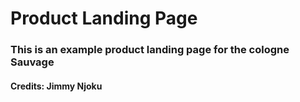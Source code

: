 # Product Landing Page

### This is an example product landing page for the cologne Sauvage

#### Credits: Jimmy Njoku
